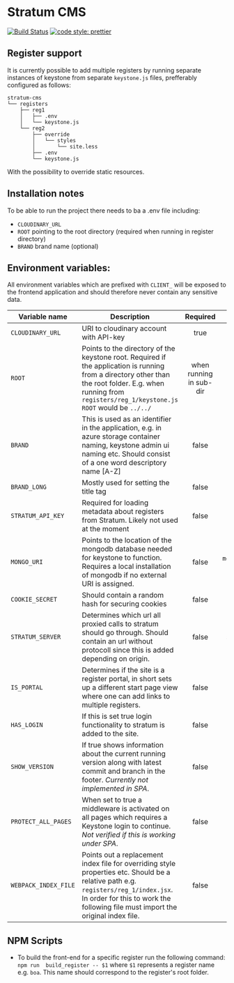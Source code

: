 # Stratum CMS

[![Build Status](https://travis-ci.org/Registercentrum/stratum-cms.svg?branch=master)](https://travis-ci.org/Registercentrum/stratum-cms)
[![code style: prettier](https://img.shields.io/badge/code_style-prettier-ff69b4.svg?style=flat-square)](https://github.com/prettier/prettier)

## Register support
It is currently possible to add multiple registers by running separate instances of keystone from separate `keystone.js` files, prefferably configured as follows:
```
stratum-cms
└── registers
    ├── reg1
    │   ├── .env
    │   └── keystone.js
    └── reg2
        ├── override
	    │   └── styles
        │       └── site.less
        ├── .env
        └── keystone.js
```
With the possibility to override static resources.

## Installation notes
To be able to run the project there needs to ba a .env file including:

* `CLOUDINARY_URL`
* `ROOT` pointing to the root directory (required when running in register directory)
* `BRAND` brand name (optional)

## Environment variables:

All environment variables which are prefixed with `CLIENT_` will be exposed to the frontend application and should therefore never contain any sensitive data.

| Variable name    | Description   | Required  | Default |
| ------------- |---------------| :-----:|:---:|
| `CLOUDINARY_URL` | URI to cloudinary account with API-key  | true |
| `ROOT`           | Points to the directory of the keystone root. Required if the application is running from a directory other than the root folder. E.g. when running from `registers/reg_1/keystone.js` `ROOT` would be `../../`      |   when running in sub-dir | `N/A` |
| `BRAND` | This is used as an identifier in the application, e.g. in azure storage container naming, keystone admin ui naming etc. Should consist of a one word descriptory name [A-Z]      | false | `Stratum` |
| `BRAND_LONG` | Mostly used for setting the title tag | false | value of `BRAND` |
| `STRATUM_API_KEY` | Required for loading metadata about registers from Stratum. Likely not used at the moment | false | `N/A` |
| `MONGO_URI` | Points to the location of the mongodb database needed for keystone to function. Requires a local installation of mongodb if no external URI is assigned. | false | `mongodb://localhost/stratum-cms` |
| `COOKIE_SECRET` | Should contain a random hash for securing cookies | false | |
| `STRATUM_SERVER` | Determines which url all proxied calls to stratum should go through. Should contain an url without protocoll since this is added depending on origin. | false | `stratum.registercentrum.se` |
| `IS_PORTAL` | Determines if the site is a register portal, in short sets up a different start page view where one can add links to multiple registers. | false | `false` |
| `HAS_LOGIN` | If this is set true login functionality to stratum is added to the site. | false | `false` |
| `SHOW_VERSION` | If true shows information about the current running version along with latest commit and branch in the footer. *Currently not implemented in SPA*. | false | `false` |
| `PROTECT_ALL_PAGES` | When set to true a middleware is activated on all pages which requires a Keystone login to continue. *Not verified if this is working under SPA*. | false | `false` |
| `WEBPACK_INDEX_FILE` | Points out a replacement index file for overriding style properties etc. Should be a relative path e.g. `registers/reg_1/index.jsx`. In order for this to work the following file must import the original index file. | false | `N/A` |

## NPM Scripts
* To build the front-end for a specific register run the following command: `npm run  build_register -- $1` where `$1` represents a register name e.g. `boa`. This name should correspond to the register's root folder.
